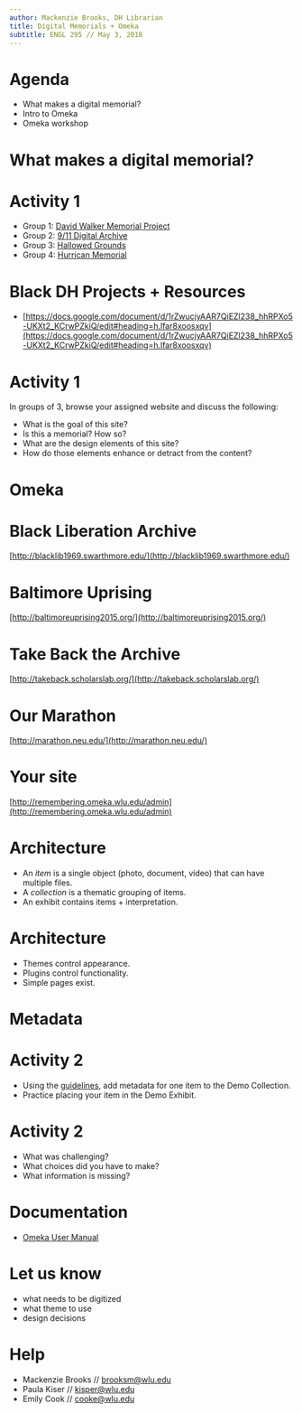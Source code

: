 ```yaml
---
author: Mackenzie Brooks, DH Librarian
title: Digital Memorials + Omeka
subtitle: ENGL 295 // May 3, 2018
---
```


# Agenda
* What makes a digital memorial? 
* Intro to Omeka 
* Omeka workshop

# What makes a digital memorial?

# Activity 1
* Group 1: [David Walker Memorial Project](http://www.davidwalkermemorial.org/david-walker)
* Group 2: [9/11 Digital Archive](http://911digitalarchive.org/)
* Group 3: [Hallowed Grounds](https://spark.adobe.com/page/3pmJR6un1szMN/)
* Group 4: [Hurrican Memorial](http://hurricanememorial.org)

# Black DH Projects + Resources
* [https://docs.google.com/document/d/1rZwucjyAAR7QiEZl238_hhRPXo5-UKXt2_KCrwPZkiQ/edit#heading=h.lfar8xoosxqv](https://docs.google.com/document/d/1rZwucjyAAR7QiEZl238_hhRPXo5-UKXt2_KCrwPZkiQ/edit#heading=h.lfar8xoosxqv)

# Activity 1
In groups of 3, browse your assigned website and discuss the following:

* What is the goal of this site?
* Is this a memorial? How so?
* What are the design elements of this site? 
* How do those elements enhance or detract from the content? 

# Omeka 

# Black Liberation Archive
[http://blacklib1969.swarthmore.edu/](http://blacklib1969.swarthmore.edu/)

# Baltimore Uprising
[http://baltimoreuprising2015.org/](http://baltimoreuprising2015.org/)

# Take Back the Archive
[http://takeback.scholarslab.org/](http://takeback.scholarslab.org/)

# Our Marathon
[http://marathon.neu.edu/](http://marathon.neu.edu/)

# Your site
[http://remembering.omeka.wlu.edu/admin](http://remembering.omeka.wlu.edu/admin)

# Architecture
* An *item* is a single object (photo, document, video) that can have multiple files. 
* A *collection* is a thematic grouping of items. 
* An exhibit contains items + interpretation. 

# Architecture
* Themes control appearance.
* Plugins control functionality.
* Simple pages exist.

# Metadata 


# Activity 2
* Using the [guidelines](http://omeka.org/classic/docs/Content/Working_with_Dublin_Core/#interpreting-dublin-core-fields-in-omeka), add metadata for one item to the Demo Collection. 
* Practice placing your item in the Demo Exhibit.

# Activity 2
* What was challenging?
* What choices did you have to make? 
* What information is missing?

# Documentation
* [Omeka User Manual](http://omeka.org/classic/docs/)

# Let us know
* what needs to be digitized
* what theme to use
* design decisions 

# Help
* Mackenzie Brooks // brooksm@wlu.edu
* Paula Kiser // kisper@wlu.edu
* Emily Cook  // cooke@wlu.edu



